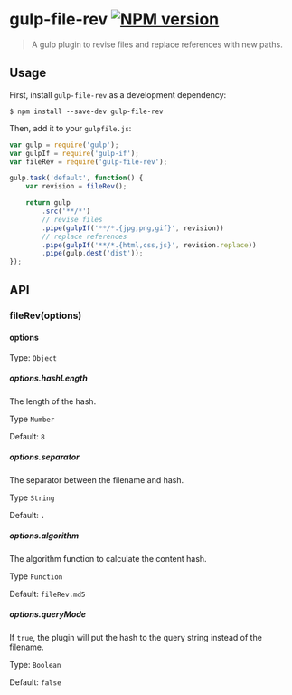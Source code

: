 # gulp-file-rev [![NPM version][npm-image]][npm-url]

> A gulp plugin to revise files and replace references with new paths.

## Usage

First, install `gulp-file-rev` as a development dependency:

```shell
$ npm install --save-dev gulp-file-rev
```

Then, add it to your `gulpfile.js`:

```js
var gulp = require('gulp');
var gulpIf = require('gulp-if');
var fileRev = require('gulp-file-rev');

gulp.task('default', function() {
	var revision = fileRev();

	return gulp
		.src('**/*')
		// revise files
		.pipe(gulpIf('**/*.{jpg,png,gif}', revision))
		// replace references
		.pipe(gulpIf('**/*.{html,css,js}', revision.replace))
		.pipe(gulp.dest('dist'));
});
```

## API

### fileRev(options)

#### options

Type: `Object`

##### options.hashLength

The length of the hash.

Type `Number`

Default: `8`

##### options.separator

The separator between the filename and hash.

Type `String`

Default: `.`

##### options.algorithm

The algorithm function to calculate the content hash.

Type `Function`

Default: `fileRev.md5`

##### options.queryMode

If `true`, the plugin will put the hash to the query string instead of the filename.

Type: `Boolean`

Default: `false`

[npm-url]: https://npmjs.org/package/gulp-file-rev
[npm-image]: https://badge.fury.io/js/gulp-file-rev.svg
